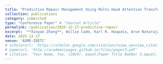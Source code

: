 ```yaml
---
title: "Predictive Repair Management Using Multi-Head Attention Transformer and Online Learning"
collection: publications
category: submitted
type: "Conference Paper" # "Journal Article" 
permalink: /publication/2025-12-17-predictive-repair
excerpt: '**Xinyao Zhang**, Willie Cade, Karl R. Haapala, Arun Natarajan, Sara Behdad'
date: 2025-12-17
venue: 'ASME-IDETC'
# scholarurl: 'https://scholar.google.com/citations?view_op=view_citation&hl=en&user=TdLKY9UAAAAJ&sortby=pubdate&citation_for_view=TdLKY9UAAAAJ:P5F9QuxV20EC'
# paperurl: 'http://academicpages.github.io/files/paper3.pdf'
# citation: 'Your Name, You. (2024). &quot;Paper Title Number 3.&quot; <i>GitHub Journal of Bugs</i>. 1(3).'
---
```


